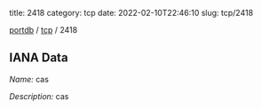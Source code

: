 title: 2418
category: tcp
date: 2022-02-10T22:46:10
slug: tcp/2418

[portdb](/) / [tcp](/category/tcp.html) / 2418


## IANA Data

_Name:_ cas

_Description:_ cas

